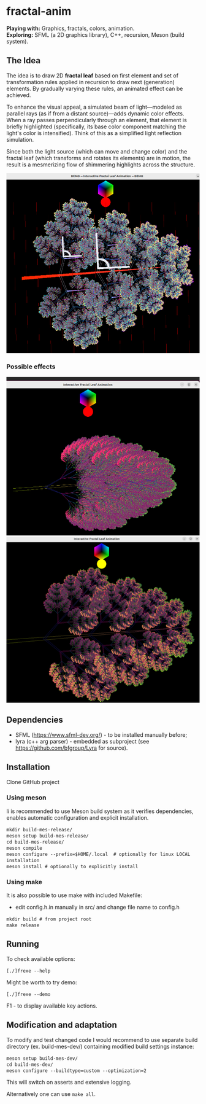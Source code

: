 # fractal-anim

**Playing with:** Graphics, fractals, colors, animation.  
**Exploring:** SFML (a 2D graphics library), C++, recursion, Meson (build system).  

## The Idea  
The idea is to draw 2D **fractal leaf** based on first element and set of transformation rules
applied in recursion to draw next (generation) elements.
By gradually varying these rules, an animated effect can be achieved.  

To enhance the visual appeal, a simulated beam of light—modeled as parallel rays (as if from a distant source)—adds dynamic color effects. When a ray passes perpendicularly through an element, that element is briefly highlighted (specifically, its base color component matching the light's color is intensified). 
Think of this as a simplified light reflection simulation.  

Since both the light source (which can move and change color) and the fractal leaf (which transforms and rotates its elements) are in motion, the result is a mesmerizing flow of shimmering highlights across the structure.  

![light ays on elements](doc/fractal_perp.png "Perpendicular Rays")

### Possible effects
![fractal leaf example](doc/fractal_ex2.png "Fractal Leaf example")
![fractal leaf example](doc/fractal_ex3.png "Fractal Leaf example")
## Dependencies
- SFML (https://www.sfml-dev.org/) - to be installed manually before;
- lyra (c++ arg parser) - embedded as subproject (see https://github.com/bfgroup/Lyra for source).
## Installation
Clone GitHub project
### Using meson
Ii is recommended to use Meson build system as it verifies dependencies,
enables automatic configuration and explicit installation.
``` shell
mkdir build-mes-release/
meson setup build-mes-release/
cd build-mes-release/
meson compile
meson configure --prefix=$HOME/.local  # optionally for linux LOCAL installation
meson install # optionally to explicitly install
```
### Using make
It is also possible to use make with included Makefile:
- edit config.h.in manually in src/ and change file name to config.h
``` shell
mkdir build # from project root
make release
```
## Running
To check available options:
``` shell
[./]frexe --help
```
Might be worth to try demo:
``` shell
[./]frexe --demo
```
F1 - to display available key actions.
## Modification and adaptation
To modify and test changed code I would recommend to
use separate build directory (ex. build-mes-dev/) containing modified build settings instance:
``` shell
meson setup build-mes-dev/
cd build-mes-dev/
meson configure --buildtype=custom --optimization=2
```
This will switch on asserts and extensive logging.

Alternatively one can use 
`make all`.
